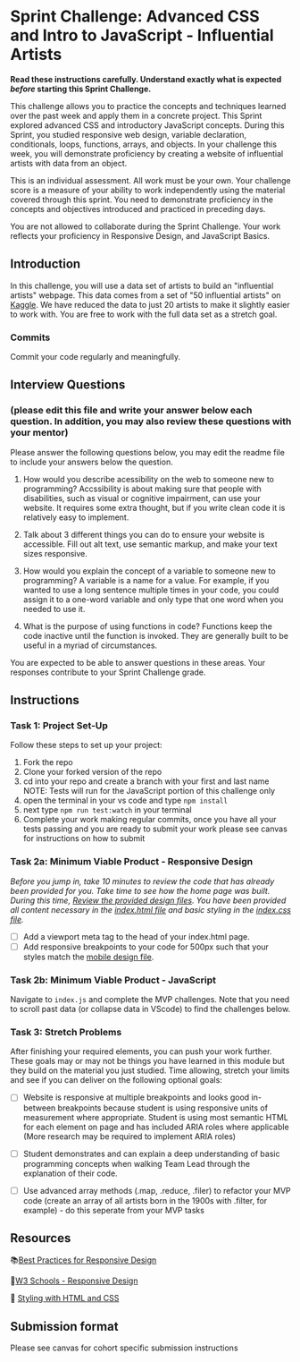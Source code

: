 # Sprint Challenge: Advanced CSS and Intro to JavaScript - Influential Artists

**Read these instructions carefully. Understand exactly what is expected _before_ starting this Sprint Challenge.**

This challenge allows you to practice the concepts and techniques learned over the past week and apply them in a concrete project. This Sprint explored advanced CSS and introductory JavaScript concepts. During this Sprint, you studied responsive web design, variable declaration, conditionals, loops, functions, arrays, and objects. In your challenge this week, you will demonstrate proficiency by creating a website of influential artists with data from an object.

This is an individual assessment. All work must be your own. Your challenge score is a measure of your ability to work independently using the material covered through this sprint. You need to demonstrate proficiency in the concepts and objectives introduced and practiced in preceding days.

You are not allowed to collaborate during the Sprint Challenge. Your work reflects your proficiency in Responsive Design, and JavaScript Basics.


## Introduction

In this challenge, you will use a data set of artists to build an "influential artists" webpage. This data comes from a set of "50 influential artists" on [Kaggle](https://www.kaggle.com/ikarus777/best-artworks-of-all-time). We have reduced the data to just 20 artists to make it slightly easier to work with. You are free to work with the full data set as a stretch goal.

### Commits

Commit your code regularly and meaningfully. 

## Interview Questions
### (please edit this file and write your answer below each question. In addition, you may also review these questions with your mentor)

Please answer the following questions below, you may edit the readme file to include your answers below the question.

1. How would you describe acessibility on the web to someone new to programming?
Accssibility is about making sure that people with disabilities, such as visual or cognitive impairment, can use your website. It requires some extra thought, but if you write clean code it is relatively easy to implement.

2. Talk about 3 different things you can do to ensure your website is accessible. 
Fill out alt text, use semantic markup, and make your text sizes responsive.

3. How would you explain the concept of a variable to someone new to programming?
A variable is a name for a value. For example, if you wanted to use a long sentence multiple times in your code, you could assign it to a one-word variable and only type that one word when you needed to use it.

4. What is the purpose of using functions in code?
Functions keep the code inactive until the function is invoked. They are generally built to be useful in a myriad of circumstances.


You are expected to be able to answer questions in these areas. Your responses contribute to your Sprint Challenge grade. 

## Instructions

### Task 1: Project Set-Up

Follow these steps to set up your project:

1. Fork the repo
2. Clone your forked version of the repo
3. cd into your repo and create a branch with your first and last name
NOTE: Tests will run for the JavaScript portion of this challenge only
4. open the terminal in your vs code and type `npm install`
5. next type `npm run test:watch` in your terminal
6. Complete your work making regular commits, once you have all your tests passing and you are ready to submit your work please see canvas for instructions on how to submit

### Task 2a:  Minimum Viable Product - Responsive Design

*Before you jump in, take 10 minutes to review the code that has already been provided for you. Take time to see how the home page was built. During this time, [Review the provided design files](design/). You have been provided all content necessary in the [index.html file](index.html) and basic styling in the [index.css file](css/index.css).*

* [ ] Add a viewport meta tag to the head of your index.html page.
* [ ] Add responsive breakpoints to your code for 500px such that your styles match the [mobile design file](design/Mobile.png).

### Task 2b: Minimum Viable Product - JavaScript

Navigate to `index.js` and complete the MVP challenges. Note that you need to scroll past data (or collapse data in VScode) to find the challenges below.

### Task 3: Stretch Problems

After finishing your required elements, you can push your work further. These goals may or may not be things you have learned in this module but they build on the material you just studied. Time allowing, stretch your limits and see if you can deliver on the following optional goals:

* [ ] Website is responsive at multiple breakpoints and looks good in-between breakpoints because student is using responsive units of measurement where appropriate. Student is using most semantic HTML for each element on page and has included ARIA roles where applicable (More research may be required to implement ARIA roles)  
* [ ] Student demonstrates and can explain a deep understanding of basic programming concepts when walking Team Lead through the explanation of their code.
* [ ] Use advanced array methods (.map, .reduce, .filer) to refactor your MVP code (create an array of all artists born in the 1900s with .filter, for example) - do this seperate from your MVP tasks


## Resources

📚[Best Practices for Responsive Design](https://www.browserstack.com/guide/responsive-design-breakpoints)

🤝[W3 Schools - Responsive Design](https://www.w3schools.com/html/html_responsive.asp)

👀 [Styling with HTML and CSS](https://www.w3schools.com/html/html_css.asp)

## Submission format

Please see canvas for cohort specific submission instructions 
